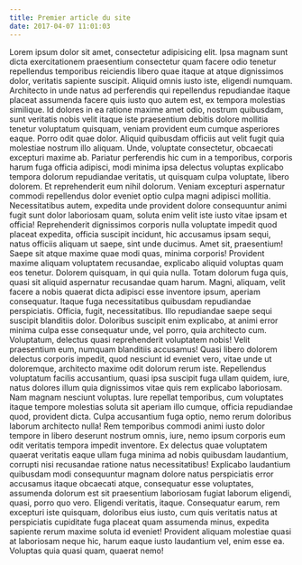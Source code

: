```yaml
---
title: Premier article du site
date: 2017-04-07 11:01:03
---
```

Lorem ipsum dolor sit amet, consectetur adipisicing elit. Ipsa magnam sunt dicta exercitationem praesentium consectetur quam facere odio tenetur repellendus temporibus reiciendis libero quae itaque at atque dignissimos dolor, veritatis sapiente suscipit. Aliquid omnis iusto iste, eligendi numquam. Architecto in unde natus ad perferendis qui repellendus repudiandae itaque placeat assumenda facere quis iusto quo autem est, ex tempora molestias similique. Id dolores in ea ratione maxime amet odio, nostrum quibusdam, sunt veritatis nobis velit itaque iste praesentium debitis dolore mollitia tenetur voluptatum quisquam, veniam provident eum cumque asperiores eaque. Porro odit quae dolor. Aliquid quibusdam officiis aut velit fugit quia molestiae nostrum illo aliquam. Unde, voluptate consectetur, obcaecati excepturi maxime ab. Pariatur perferendis hic cum in a temporibus, corporis harum fuga officia adipisci, modi minima ipsa delectus voluptas explicabo tempora dolorum repudiandae veritatis, ut quisquam culpa voluptate, libero dolorem. Et reprehenderit eum nihil dolorum. Veniam excepturi aspernatur commodi repellendus dolor eveniet optio culpa magni adipisci mollitia. Necessitatibus autem, expedita unde provident dolore consequuntur animi fugit sunt dolor laboriosam quam, soluta enim velit iste iusto vitae ipsam et officia! Reprehenderit dignissimos corporis nulla voluptate impedit quod placeat expedita, officia suscipit incidunt, hic accusamus ipsam sequi, natus officiis aliquam ut saepe, sint unde ducimus. Amet sit, praesentium! Saepe sit atque maxime quae modi quas, minima corporis! Provident maxime aliquam voluptatem recusandae, explicabo aliquid voluptas quam eos tenetur. Dolorem quisquam, in qui quia nulla. Totam dolorum fuga quis, quasi sit aliquid aspernatur recusandae quam harum. Magni, aliquam, velit facere a nobis quaerat dicta adipisci esse inventore ipsum, aperiam consequatur. Itaque fuga necessitatibus quibusdam repudiandae perspiciatis. Officia, fugit, necessitatibus. Illo repudiandae saepe sequi suscipit blanditiis dolor. Doloribus suscipit enim explicabo, at animi error minima culpa esse consequatur unde, vel porro, quia architecto cum. Voluptatum, delectus quasi reprehenderit voluptatem nobis! Velit praesentium eum, numquam blanditiis accusamus! Quasi libero dolorem delectus corporis impedit, quod nesciunt id eveniet vero, vitae unde ut doloremque, architecto maxime odit dolorum rerum iste. Repellendus voluptatum facilis accusantium, quasi ipsa suscipit fuga ullam quidem, iure, natus dolores illum quia dignissimos vitae quis rem explicabo laboriosam. Nam magnam nesciunt voluptas. Iure repellat temporibus, cum voluptates itaque tempore molestias soluta sit aperiam illo cumque, officia repudiandae quod, provident dicta. Culpa accusantium fuga optio, nemo rerum doloribus laborum architecto nulla! Rem temporibus commodi animi iusto dolor tempore in libero deserunt nostrum omnis, iure, nemo ipsum corporis eum odit veritatis tempora impedit inventore. Ex delectus quae voluptatem quaerat veritatis eaque ullam fuga minima ad nobis quibusdam laudantium, corrupti nisi recusandae ratione natus necessitatibus! Explicabo laudantium quibusdam modi consequuntur magnam dolore natus perspiciatis error accusamus itaque obcaecati atque, consequatur esse voluptates, assumenda dolorum est sit praesentium laboriosam fugiat laborum eligendi, quasi, porro quo vero. Eligendi veritatis, itaque. Consequatur earum, rem excepturi iste quisquam, doloribus eius iusto, cum quis veritatis natus at perspiciatis cupiditate fuga placeat quam assumenda minus, expedita sapiente rerum maxime soluta id eveniet! Provident aliquam molestiae quasi at laboriosam neque hic, harum eaque iusto laudantium vel, enim esse ea. Voluptas quia quasi quam, quaerat nemo!